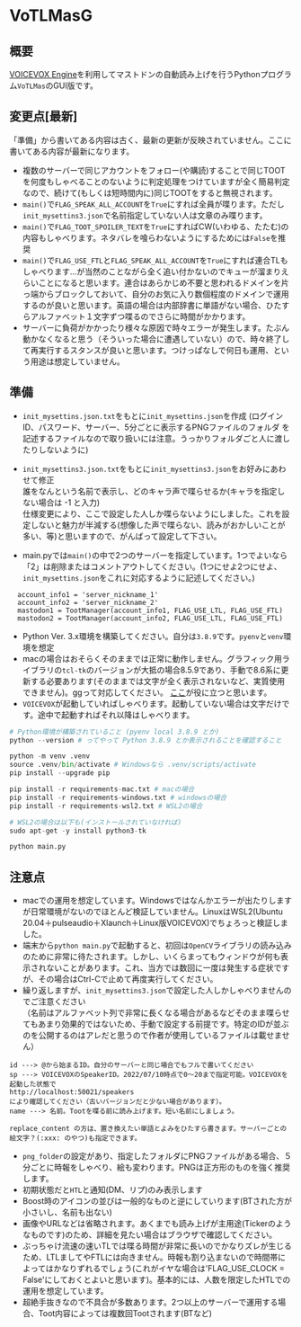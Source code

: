 # VoTLMasG

## 概要

[VOICEVOX Engine](https://github.com/VOICEVOX/voicevox_engine)を利用してマストドンの自動読み上げを行うPythonプログラム`VoTLMas`のGUI版です。

## 変更点[最新]

「準備」から書いてある内容は古く、最新の更新が反映されていません。ここに書いてある内容が最新になります。

- 複数のサーバーで同じアカウントをフォロー(や購読)することで同じTOOTを何度もしゃべることのないように判定処理をつけていますが全く簡易判定なので、続けて(もしくは短時間内に)同じTOOTをすると無視されます。
- `main()`で`FLAG_SPEAK_ALL_ACCOUNT`を`True`にすれば全員が喋ります。ただし`init_mysettins3.json`で名前指定していない人は文章のみ喋ります。
- `main()`で`FLAG_TOOT_SPOILER_TEXT`を`True`にすればCW(いわゆる、たたむ)の内容もしゃべります。ネタバレを喰らわないようにするためには`False`を推奨
- `main()`で`FLAG_USE_FTL`と`FLAG_SPEAK_ALL_ACCOUNT`を`True`にすれば連合TLもしゃべります...が当然のことながら全く追い付かないのでキューが溜まりえらいことになると思います。連合はあらかじめ不要と思われるドメインを片っ端からブロックしておいて、自分のお気に入り数個程度のドメインで運用するのが良いと思います。英語の場合は内部辞書に単語がない場合、ひたすらアルファベット１文字ずつ喋るのでさらに時間がかかります。
- サーバーに負荷がかかったり様々な原因で時々エラーが発生します。たぶん動かなくなると思う（そういった場合に遭遇していない）ので、時々終了して再実行するスタンスが良いと思います。つけっぱなしで何日も運用、という用途は想定していません。


## 準備

- `init_mysettins.json.txt`をもとに`init_mysettins.json`を作成 (ログインID、パスワード、サーバー、5分ごとに表示するPNGファイルのフォルダ を記述するファイルなので取り扱いには注意。うっかりフォルダごと人に渡したりしないように)
- `init_mysettins3.json.txt`をもとに`init_mysettins3.json`をお好みにあわせて修正  
  誰をなんという名前で表示し、どのキャラ声で喋らせるか(キャラを指定しない場合は -1 と入力)  
  仕様変更により、ここで設定した人しか喋らないようにしました。これを設定しないと魅力が半減する(想像した声で喋らない、読みがおかしいことが多い、等)と思いますので、がんばって設定して下さい。

- main.pyでは`main()`の中で2つのサーバーを指定しています。1つでよいなら「2」は削除またはコメントアウトしてください。(1つにせよ2つにせよ、`init_mysettins.json`をこれに対応するように記述してください。)

```dotnetcli
  account_info1 = 'server_nickname_1'
  account_info2 = 'server_nickname_2'
  mastodon1 = TootManager(account_info1, FLAG_USE_LTL, FLAG_USE_FTL)
  mastodon2 = TootManager(account_info2, FLAG_USE_LTL, FLAG_USE_FTL)

```

- Python Ver. 3.x環境を構築してください。自分は`3.8.9`です。`pyenv`と`venv`環境を想定
- macの場合はおそらくそのままでは正常に動作しません。グラフィック用ライブラリの`tcl-tk`のバージョンが大抵の場合8.5.9であり、手動で8.6系に更新する必要あります(そのままでは文字が全く表示されないなど、実質使用できません)。ggって対応してください。
  [ここ](https://zenn.dev/spacegeek/articles/3f8db1ffcd401e)が役に立つと思います。
- `VOICEVOX`が起動していればしゃべります。起動していない場合は文字だけです。途中で起動すればそれ以降はしゃべります。

```python
# Python環境が構築されていること (pyenv local 3.8.9 とか)
python --version # ってやって Python 3.8.9 とか表示されることを確認すること

python -m venv .venv
source .venv/bin/activate # Windowsなら .venv/scripts/activate
pip install --upgrade pip

pip install -r requirements-mac.txt # macの場合
pip install -r requirements-windows.txt # windowsの場合
pip install -r requirements-wsl2.txt # WSL2の場合

# WSL2の場合は以下も(インストールされていなければ)
sudo apt-get -y install python3-tk

python main.py
```

## 注意点

- macでの運用を想定しています。Windowsではなんかエラーが出たりしますが日常環境がないのでほとんど検証していません。LinuxはWSL2(Ubuntu 20.04＋pulseaudio＋Xlaunch＋Linux版VOICEVOX)でちょろっと検証しました。
- 端末から`python main.py`で起動すると、初回は`OpenCV`ライブラリの読み込みのために非常に待たされます。しかし、いくらまってもウィンドウが何も表示されないことがあります。これ、当方では数回に一度は発生する症状ですが、その場合はCtrl-Cで止めて再度実行してください。
- 繰り返しますが、`init_mysettins3.json`で設定した人しかしゃべりませんのでご注意ください  
（名前はアルファベット列で非常に長くなる場合があるなどそのまま喋らせてもあまり効果的ではないため、手動で設定する前提です。特定のIDが並ぶのを公開するのはアレだと思うので作者が使用しているファイルは載せません）

```dotnetcli
id ---> @から始まるID。自分のサーバーと同じ場合でもフルで書いてください
sp ---> VOICEVOXのSpeakerID。2022/07/10時点で0〜20まで指定可能。VOICEVOXを起動した状態で
http://localhost:50021/speakers
により確認してください（古いバージョンだと少ない場合があります）。
name ---> 名前。Tootを喋る前に読み上げます。短い名前にしましょう。

replace_content の方は、置き換えたい単語とよみをひたすら書きます。サーバーごとの絵文字？(:xxx: のやつ)も指定できます。
```

- `png_folder`の設定があり、指定したフォルダにPNGファイルがある場合、５分ごとに時報をしゃべり、絵も変わります。PNGは正方形のものを強く推奨します。
- 初期状態だと`HTL`と通知(DM、リプ)のみ表示します
- Boost時のアイコンの並びは一般的なものと逆にしていります(BTされた方が小さいし、名前も出ない)
- 画像やURLなどは省略されます。あくまでも読み上げが主用途(Tickerのようなものです)のため、詳細を見たい場合はブラウザで確認してください。
- ぶっちゃけ流速の速いTLでは喋る時間が非常に長いのでかなりズレが生じるため、LTLましてやFTLには向きません。時報も割り込まないので時間帯によってはかなりずれるでしょう(これがイヤな場合は'FLAG_USE_CLOCK = False'にしておくとよいと思います)。基本的には、人数を限定したHTLでの運用を想定しています。
- 超絶手抜きなので不具合が多数あります。2つ以上のサーバーで運用する場合、Toot内容によっては複数回Tootされます(BTなど)
